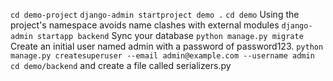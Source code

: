 `cd demo-project`
`django-admin startproject demo .`
`cd demo`
Using the project's namespace avoids name clashes with external modules
`django-admin startapp backend`
Sync your database
`python manage.py migrate`
Create an initial user named admin with a password of password123.
`python manage.py createsuperuser --email admin@example.com --username admin`
`cd demo/backend` and create a file called serializers.py


